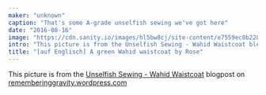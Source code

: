 ```yaml
---
maker: "unknown"
caption: "That's some A-grade unselfish sewing we've got here"
date: "2016-08-16"
image: "https://cdn.sanity.io/images/hl5bw8cj/site-content/e7559ec0b220cf12bf7457c3816db1771737b30f-579x699.jpg"
intro: "This picture is from the Unselfish Sewing - Wahid Waistcoat blogpost on rememberinggravity.wordpress.com"
title: "[auf Englisch] A green Wahid waistcoat by Rose"
---
```



This picture is from the [Unselfish Sewing - Wahid Waistcoat](https://rememberinggravity.wordpress.com/2016/08/17/unselfish-sewing-wahid-waistcoat/) blogpost on [rememberinggravity.wordpress.com](https://rememberinggravity.wordpress.com/)

